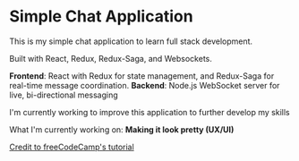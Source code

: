 # Simple Chat Application

This is my simple chat application to learn full stack development.

Built with React, Redux, Redux-Saga, and Websockets.

**Frontend**: React with Redux for state management, and Redux-Saga for real-time message coordination.
**Backend**: Node.js WebSocket server for live, bi-directional messaging

I'm currently working to improve this application to further develop my skills

What I'm currently working on:
**Making it look pretty (UX/UI)**



[Credit to freeCodeCamp's tutorial](https://www.youtube.com/watch?v=x_fHXt9V3zQ)


